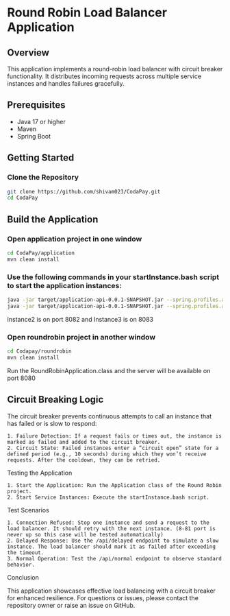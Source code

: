 # Round Robin Load Balancer Application

## Overview

This application implements a round-robin load balancer with circuit breaker functionality. It distributes incoming requests across multiple service instances and handles failures gracefully.

## Prerequisites

- Java 17 or higher
- Maven
- Spring Boot

## Getting Started

### Clone the Repository

```bash
git clone https://github.com/shivam023/CodaPay.git
cd CodaPay
```

## Build the Application

### Open application project in one window
```bash
cd CodaPay/application
mvn clean install
```
### Use the following commands in your startInstance.bash script to start the application instances:
```bash
java -jar target/application-api-0.0.1-SNAPSHOT.jar --spring.profiles.active=instance2 &
java -jar target/application-api-0.0.1-SNAPSHOT.jar --spring.profiles.active=instance3 &
```

Instance2 is on port 8082 and Instance3 is on 8083

### Open roundrobin project in another window
```bash
cd Codapay/roundrobin
mvn clean install
```

Run the RoundRobinApplication.class and the server will be available on port 8080

## Circuit Breaking Logic

The circuit breaker prevents continuous attempts to call an instance that has failed or is slow to respond:

	1. Failure Detection: If a request fails or times out, the instance is marked as failed and added to the circuit breaker.
	2. Circuit State: Failed instances enter a “circuit open” state for a defined period (e.g., 10 seconds) during which they won’t receive requests. After the cooldown, they can be retried.

Testing the Application

	1. Start the Application: Run the Application class of the Round Robin project.
	2. Start Service Instances: Execute the startInstance.bash script.

Test Scenarios

	1. Connection Refused: Stop one instance and send a request to the load balancer. It should retry with the next instance. (8-81 port is never up so this case will be tested automatically)
	2. Delayed Response: Use the /api/delayed endpoint to simulate a slow instance. The load balancer should mark it as failed after exceeding the timeout.
	3. Normal Operation: Test the /api/normal endpoint to observe standard behavior.

Conclusion

This application showcases effective load balancing with a circuit breaker for enhanced resilience. For questions or issues, please contact the repository owner or raise an issue on GitHub.
